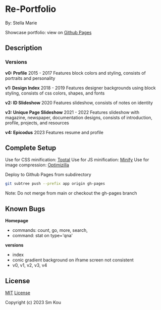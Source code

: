 # Re-Portfolio

By: Stella Marie

Showcase portfolio: view on [Github Pages](smkou.github.io/re-portfolio)

## Description

### Versions

**v0: Profile**
2015 - 2017
Features block colors and styling, consists of portraits and personality

**v1: Design Index**
2018 - 2019
Features designer backgrounds using block styling, consists of css colors, shapes, and fonts

**v2: ID Slideshow**
2020
Features slideshow, consists of notes on identity

**v3: Unique Page Slideshow**
2021 - 2022
Features slideshow with magazine, newspaper, documentation designs, consists of introduction, profile, projects, and resources

**v4: Epicodus**
2023
Features resume and profile

## Complete Setup

Use for CSS minification: [Toptal](https://www.toptal.com/developers/cssminifier)
Use for JS minification: [Minify](https://minify-js.com/)
Use for image compression: [Optimizilla](https://imagecompressor.com/)

Deploy to Github Pages from subdirectory
```bash
git subtree push --prefix app origin gh-pages
```
Note: Do not merge from main or checkout the gh-pages branch

## Known Bugs

**Homepage**
- commands: count, go, more, search, 
- command: stat on type='qna'

**versions**
- index
- conic gradient background on iframe screen not consistent
- v0, v1, v2, v3, v4

## License

[MIT](https://choosealicense.com/licenses/mit/) [License](./LICENSE)

Copyright (c) 2023 Sm Kou